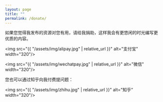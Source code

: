 ```yaml
---
layout: page
title: ""
permalink: /donate/
---
```


如果您觉得我发布的资源对您有用，请给我捐助，这样我会有更悠闲的时光编写更优质的内容。

<img src="{{ "/assets/img/alipay.jpg" | relative_url }}" alt="支付宝" width="320"/>

<img src="{{ "/assets/img/wechatpay.jpg" | relative_url }}" alt="微信" width="320"/>

您也可以通过知乎向我付费提问题：

<img src="{{ "/assets/img/zhihu.jpg" | relative_url }}" alt="知乎" width="320"/>
